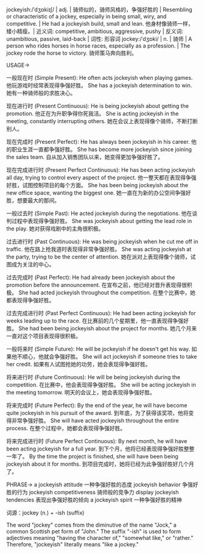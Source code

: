 jockeyish:/ˈdʒɒkiɪʃ/ | adj. | 骑师似的，骑师风格的，争强好胜的 | Resembling or characteristic of a jockey, especially in being small, wiry, and competitive.  | He had a jockeyish build, small and lean. 他身材像骑师一样，矮小精瘦。| 近义词: competitive, ambitious, aggressive, pushy | 反义词: unambitious, passive, laid-back | 词性: 形容词
jockey:/ˈdʒɒki/ | n. | 骑师 | A person who rides horses in horse races, especially as a profession. | The jockey rode the horse to victory. 骑师策马奔向胜利。


USAGE->

一般现在时 (Simple Present):
He often acts jockeyish when playing games. 他玩游戏时经常表现得争强好胜。
She has a jockeyish determination to win. 她有一种骑师般的求胜决心。

现在进行时 (Present Continuous):
He is being jockeyish about getting the promotion. 他正在为升职争得你死我活。
She is acting jockeyish in the meeting, constantly interrupting others.  她在会议上表现得像个骑师，不断打断别人。

现在完成时 (Present Perfect):
He has always been jockeyish in his career.  他的职业生涯一直都争强好胜。
She has become more jockeyish since joining the sales team. 自从加入销售团队以来，她变得更加争强好胜了。

现在完成进行时 (Present Perfect Continuous):
He has been acting jockeyish all day, trying to control every aspect of the project. 他一整天都在表现得争强好胜，试图控制项目的每个方面。
She has been being jockeyish about the new office space, wanting the biggest one. 她一直在为新的办公空间争强好胜，想要最大的那间。

一般过去时 (Simple Past):
He acted jockeyish during the negotiations. 他在谈判过程中表现得争强好胜。
She was jockeyish about getting the lead role in the play. 她对获得戏剧中的主角很积极。

过去进行时 (Past Continuous):
He was being jockeyish when he cut me off in traffic. 他在路上抢我道时表现得非常争强好胜。
She was acting jockeyish at the party, trying to be the center of attention.  她在派对上表现得像个骑师，试图成为关注的中心。

过去完成时 (Past Perfect):
He had already been jockeyish about the promotion before the announcement. 在宣布之前，他已经对晋升表现得很积极。
She had acted jockeyish throughout the competition. 在整个比赛中，她都表现得争强好胜。

过去完成进行时 (Past Perfect Continuous):
He had been acting jockeyish for weeks leading up to the race. 在比赛前的几个星期里，他一直表现得争强好胜。
She had been being jockeyish about the project for months. 她几个月来一直对这个项目表现得很积极。


一般将来时 (Simple Future):
He will be jockeyish if he doesn't get his way. 如果他不顺心，他就会争强好胜。
She will act jockeyish if someone tries to take her credit. 如果有人试图抢她的功劳，她会表现得争强好胜。

将来进行时 (Future Continuous):
He will be being jockeyish during the competition. 在比赛中，他会表现得争强好胜。
She will be acting jockeyish in the meeting tomorrow. 明天的会议上，她会表现得争强好胜。


将来完成时 (Future Perfect):
By the end of the year, he will have become quite jockeyish in his pursuit of the award. 到年底，为了获得该奖项，他将变得非常争强好胜。
She will have acted jockeyish throughout the entire process. 在整个过程中，她都会表现得争强好胜。

将来完成进行时 (Future Perfect Continuous):
By next month, he will have been acting jockeyish for a full year. 到下个月，他将已经表现得争强好胜整整一年了。
By the time the project is finished, she will have been being jockeyish about it for months. 到项目完成时，她将已经为此争强好胜好几个月了。


PHRASE->
a jockeyish attitude  一种争强好胜的态度
jockeyish behavior  争强好胜的行为
jockeyish competitiveness 骑师般的竞争力
display jockeyish tendencies  表现出争强好胜的倾向
a jockeyish spirit  一种争强好胜的精神


词源：jockey (n.) + -ish (suffix)

The word "jockey" comes from the diminutive of the name "Jock," a common Scottish pet form of "John."  The suffix "-ish" is used to form adjectives meaning "having the character of," "somewhat like," or "rather."  Therefore, "jockeyish" literally means "like a jockey."
